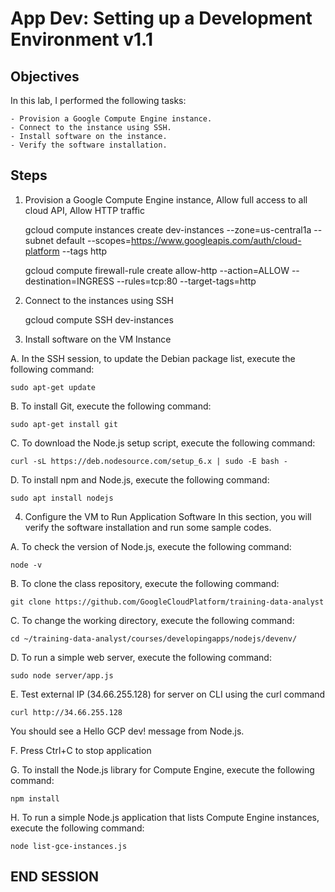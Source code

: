 # App Dev: Setting up a Development Environment v1.1

## Objectives

In this lab, I performed the following tasks:

    - Provision a Google Compute Engine instance.
    - Connect to the instance using SSH.
    - Install software on the instance.
    - Verify the software installation.

## Steps

1. Provision a Google Compute Engine instance, Allow full access to all cloud API, Allow HTTP traffic

    gcloud compute instances create dev-instances --zone=us-central1a --subnet default --scopes=https://www.googleapis.com/auth/cloud-platform --tags http

    gcloud compute firewall-rule create allow-http --action=ALLOW --destination=INGRESS --rules=tcp:80 --target-tags=http

2. Connect to the instances using SSH

    gcloud compute SSH dev-instances

3. Install software on the VM Instance

A. In the SSH session, to update the Debian package list, execute the following command:

    sudo apt-get update

B. To install Git, execute the following command:

    sudo apt-get install git

C. To download the Node.js setup script, execute the following command:

    curl -sL https://deb.nodesource.com/setup_6.x | sudo -E bash -

D. To install npm and Node.js, execute the following command:

    sudo apt install nodejs

4. Configure the VM to Run Application Software
    In this section, you will verify the software installation and run some sample codes.

A. To check the version of Node.js, execute the following command:

    node -v

B. To clone the class repository, execute the following command:

    git clone https://github.com/GoogleCloudPlatform/training-data-analyst

C. To change the working directory, execute the following command:

    cd ~/training-data-analyst/courses/developingapps/nodejs/devenv/

D. To run a simple web server, execute the following command:

    sudo node server/app.js

E. Test external IP (34.66.255.128) for server on CLI using the curl command

    curl http://34.66.255.128 

You should see a Hello GCP dev! message from Node.js.

F. Press Ctrl+C to stop application

G. To install the Node.js library for Compute Engine, execute the following command:

    npm install

H. To run a simple Node.js application that lists Compute Engine instances, execute the following command:

    node list-gce-instances.js

## END SESSION
